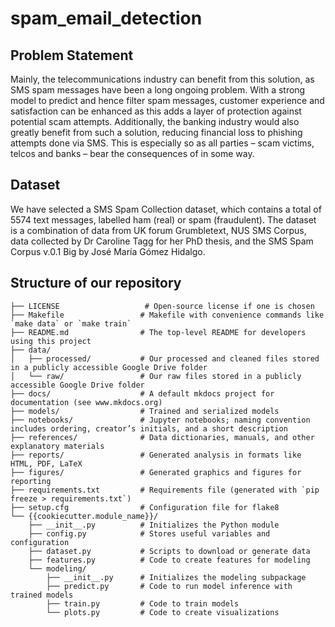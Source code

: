 # spam_email_detection

## Problem Statement
Mainly, the telecommunications industry can benefit from this solution, as SMS spam messages have been a long ongoing problem. With a strong model to predict and hence filter spam messages, customer experience and satisfaction can be enhanced as this adds a layer of protection against potential scam attempts. Additionally, the banking industry would also greatly benefit from such a solution, reducing financial loss to phishing attempts done via SMS. This is especially so as all parties – scam victims, telcos and banks – bear the consequences of in some way.  
 

## Dataset
We have selected a SMS Spam Collection dataset, which contains a total of 5574 text messages, labelled ham (real) or spam (fraudulent). The dataset is a combination of data from UK forum Grumbletext, NUS SMS Corpus, data collected by Dr Caroline Tagg for her PhD thesis, and the SMS Spam Corpus v.0.1 Big by José María Gómez Hidalgo.  


## Structure of our repository
```
├── LICENSE                   # Open-source license if one is chosen
├── Makefile                 # Makefile with convenience commands like `make data` or `make train`
├── README.md                # The top-level README for developers using this project
├── data/
│   ├── processed/           # Our processed and cleaned files stored in a publicly accessible Google Drive folder
│   └── raw/                 # Our raw files stored in a publicly accessible Google Drive folder
├── docs/                    # A default mkdocs project for documentation (see www.mkdocs.org)
├── models/                  # Trained and serialized models
├── notebooks/               # Jupyter notebooks; naming convention includes ordering, creator’s initials, and a short description
├── references/              # Data dictionaries, manuals, and other explanatory materials
├── reports/                 # Generated analysis in formats like HTML, PDF, LaTeX
├── figures/                 # Generated graphics and figures for reporting
├── requirements.txt         # Requirements file (generated with `pip freeze > requirements.txt`)
├── setup.cfg                # Configuration file for flake8
└── {{cookiecutter.module_name}}/
    ├── __init__.py          # Initializes the Python module
    ├── config.py            # Stores useful variables and configuration
    ├── dataset.py           # Scripts to download or generate data
    ├── features.py          # Code to create features for modeling
    └── modeling/
        ├── __init__.py      # Initializes the modeling subpackage
        ├── predict.py       # Code to run model inference with trained models
        ├── train.py         # Code to train models
        └── plots.py         # Code to create visualizations
```
